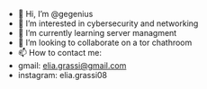 - 👋 Hi, I’m @gegenius
- 👀 I’m interested in cybersecurity and networking
- 🌱 I’m currently learning server managment
- 💞️ I’m looking to collaborate on a tor chathroom
- 📫 How to contact me:
- gmail: elia.grassi@gmail.com
- instagram: elia.grassi08
